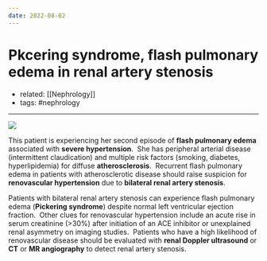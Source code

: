```yaml
---
date: 2022-08-02
---
```


# Pkcering syndrome, flash pulmonary edema in renal artery stenosis

- related: [[Nephrology]]
- tags: #nephrology
---

![](https://photos.thisispiggy.com/file/wikiFiles/20220802214647.png)

This patient is experiencing her second episode of **flash pulmonary edema** associated with **severe hypertension**.  She has peripheral arterial disease (intermittent claudication) and multiple risk factors (smoking, diabetes, hyperlipidemia) for diffuse **atherosclerosis**.  Recurrent flash pulmonary edema in patients with atherosclerotic disease should raise suspicion for **renovascular hypertension** due to **bilateral renal artery stenosis**.

Patients with bilateral renal artery stenosis can experience flash pulmonary edema (**Pickering syndrome**) despite normal left ventricular ejection fraction.  Other clues for renovascular hypertension include an acute rise in serum creatinine (>30%) after initiation of an ACE inhibitor or unexplained renal asymmetry on imaging studies.  Patients who have a high likelihood of renovascular disease should be evaluated with **renal Doppler ultrasound** or **CT** or **MR angiography** to detect renal artery stenosis.
